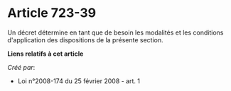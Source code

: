 # Article 723-39

Un décret détermine en tant que de besoin les modalités et les conditions d'application des dispositions de la présente
section.

**Liens relatifs à cet article**

_Créé par_:

  - Loi n°2008-174 du 25 février 2008 - art. 1

